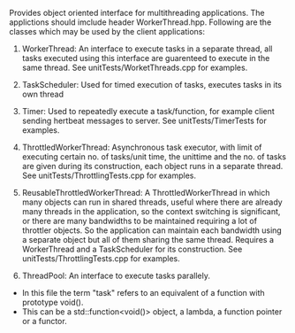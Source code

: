 Provides object oriented interface for multithreading applications.
The applictions should imclude header WorkerThread.hpp.
Following are the classes which may be used by the client applications:

1. WorkerThread: An interface to execute tasks in a separate thread, all tasks executed using this interface are guarenteed to execute in the same thread.
See unitTests/WorketThreads.cpp for examples.

2. TaskScheduler: Used for timed execution of tasks, executes tasks in its own thread

3. Timer: Used to repeatedly execute a task/function, for example client sending hertbeat messages to server.
See unitTests/TimerTests for examples.

4. ThrottledWorkerThread: Asynchronous task executor, with limit of executing certain no. of tasks/unit time, the unittime and the no. of tasks are given during its construction, each object runs in a separate thread.
See unitTests/ThrottlingTests.cpp for examples.

5. ReusableThrottledWorkerThread: A ThrottledWorkerThread in which many objects can run in shared threads, useful where there are already many threads in the application, so the context switching is significant, or there are many bandwidths to be maintained requiring a lot of throttler objects. So the application can maintain each bandwidth using a separate object but all of them sharing the same thread. Requires a WorkerThread and a TaskScheduler for its construction.
See unitTests/ThrottlingTests.cpp for examples.

6. ThreadPool: An interface to execute tasks parallely.

* In this file the term "task" refers to an equivalent of a function with prototype void().
* This can be a std::function<void()> object, a lambda, a function pointer or a functor.